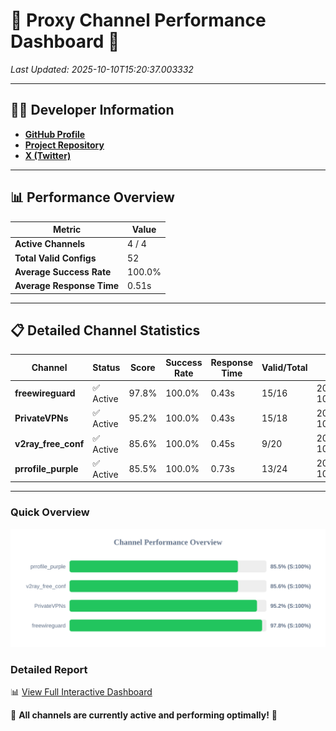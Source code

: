 # 🌟 Proxy Channel Performance Dashboard 🌟

_Last Updated: 2025-10-10T15:20:37.003332_

---

## 👩‍💻 Developer Information

- **[GitHub Profile](https://github.com/4n0nymou3)**  
- **[Project Repository](https://github.com/4n0nymou3/multi-proxy-config-fetcher)**  
- **[X (Twitter)](https://x.com/4n0nymou3)**  

---

## 📊 Performance Overview

| Metric                | Value       |
|-----------------------|-------------|
| **Active Channels**   | 4 / 4       |
| **Total Valid Configs** | 52          |
| **Average Success Rate** | 100.0%      |
| **Average Response Time** | 0.51s       |

---

## 📋 Detailed Channel Statistics

| Channel          | Status     | Score  | Success Rate | Response Time | Valid/Total | Last Success               |
|------------------|------------|--------|--------------|---------------|-------------|----------------------------|
| **freewireguard**  | ✅ Active  | 97.8%  | 100.0% | 0.43s         | 15/16       | 2025-10-10T15:20:37.001362 |
| **PrivateVPNs**  | ✅ Active  | 95.2%  | 100.0% | 0.43s         | 15/18       | 2025-10-10T15:20:36.543387 |
| **v2ray_free_conf**  | ✅ Active  | 85.6%  | 100.0% | 0.45s         | 9/20       | 2025-10-10T15:20:36.073140 |
| **prrofile_purple**  | ✅ Active  | 85.5%  | 100.0% | 0.73s         | 13/24       | 2025-10-10T15:20:35.561088 |

---

### Quick Overview
<div align="center">
  <a href="https://raw.githubusercontent.com/nullluser/NullRepo/refs/heads/main/assets/channel_stats_chart.svg">
    <img src="https://raw.githubusercontent.com/nullluser/NullRepo/refs/heads/main/assets/channel_stats_chart.svg" alt="Source Performance Statistics" width="800">
  </a>
</div>

### Detailed Report
📊 [View Full Interactive Dashboard](https://htmlpreview.github.io/?https://github.com/nullluser/NullRepo/blob/main/assets/performance_report.html)

🎉 **All channels are currently active and performing optimally!** 🎉

